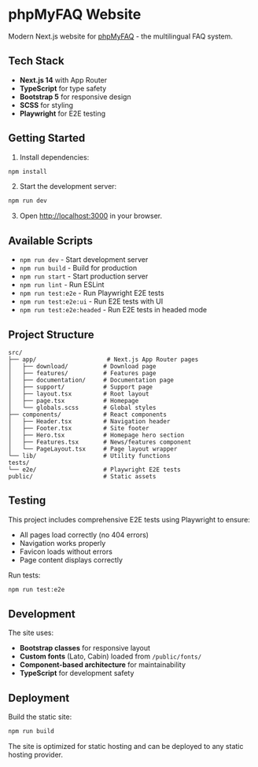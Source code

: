 # phpMyFAQ Website

Modern Next.js website for [phpMyFAQ](https://github.com/thorsten/phpMyFAQ) - the multilingual FAQ system.

## Tech Stack

- **Next.js 14** with App Router
- **TypeScript** for type safety
- **Bootstrap 5** for responsive design
- **SCSS** for styling
- **Playwright** for E2E testing

## Getting Started

1. Install dependencies:
```bash
npm install
```

2. Start the development server:
```bash
npm run dev
```

3. Open [http://localhost:3000](http://localhost:3000) in your browser.

## Available Scripts

- `npm run dev` - Start development server
- `npm run build` - Build for production
- `npm run start` - Start production server
- `npm run lint` - Run ESLint
- `npm run test:e2e` - Run Playwright E2E tests
- `npm run test:e2e:ui` - Run E2E tests with UI
- `npm run test:e2e:headed` - Run E2E tests in headed mode

## Project Structure

```
src/
├── app/                    # Next.js App Router pages
│   ├── download/          # Download page
│   ├── features/          # Features page
│   ├── documentation/     # Documentation page
│   ├── support/           # Support page
│   ├── layout.tsx         # Root layout
│   ├── page.tsx           # Homepage
│   └── globals.scss       # Global styles
├── components/            # React components
│   ├── Header.tsx         # Navigation header
│   ├── Footer.tsx         # Site footer
│   ├── Hero.tsx           # Homepage hero section
│   ├── Features.tsx       # News/features component
│   └── PageLayout.tsx     # Page layout wrapper
└── lib/                   # Utility functions
tests/
└── e2e/                   # Playwright E2E tests
public/                    # Static assets
```

## Testing

This project includes comprehensive E2E tests using Playwright to ensure:
- All pages load correctly (no 404 errors)
- Navigation works properly
- Favicon loads without errors
- Page content displays correctly

Run tests:
```bash
npm run test:e2e
```

## Development

The site uses:
- **Bootstrap classes** for responsive layout
- **Custom fonts** (Lato, Cabin) loaded from `/public/fonts/`
- **Component-based architecture** for maintainability
- **TypeScript** for development safety

## Deployment

Build the static site:
```bash
npm run build
```

The site is optimized for static hosting and can be deployed to any static hosting provider.
